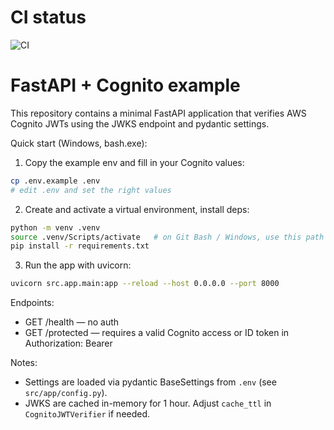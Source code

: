 # CI status

![CI](https://github.com/clenkasoftdev/python-fastapi/actions/workflows/ci.yml/badge.svg)

# FastAPI + Cognito example

This repository contains a minimal FastAPI application that verifies AWS Cognito JWTs using the JWKS endpoint and pydantic settings.

Quick start (Windows, bash.exe):

1. Copy the example env and fill in your Cognito values:

```bash
cp .env.example .env
# edit .env and set the right values
```

2. Create and activate a virtual environment, install deps:

```bash
python -m venv .venv
source .venv/Scripts/activate   # on Git Bash / Windows, use this path
pip install -r requirements.txt
```

3. Run the app with uvicorn:

```bash
uvicorn src.app.main:app --reload --host 0.0.0.0 --port 8000
```

Endpoints:

- GET /health — no auth
- GET /protected — requires a valid Cognito access or ID token in Authorization: Bearer <token>

Notes:

- Settings are loaded via pydantic BaseSettings from `.env` (see `src/app/config.py`).
- JWKS are cached in-memory for 1 hour. Adjust `cache_ttl` in `CognitoJWTVerifier` if needed.
